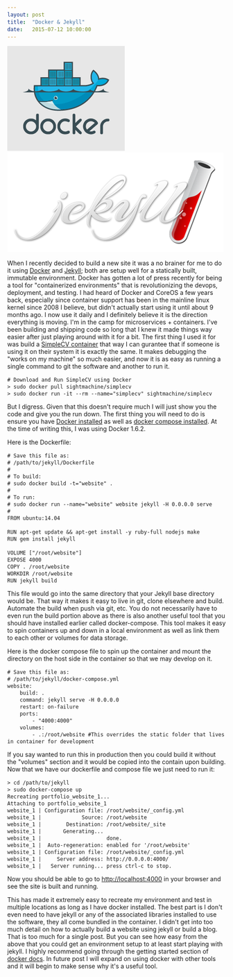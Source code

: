 ```yaml
---
layout: post
title:  "Docker & Jekyll"
date:   2015-07-12 10:00:00
---
```

![Image docker-logo](/images/docker.png) ![Image jekyll-logo](/images/jekyll.png)

When I recently decided to build a new site it was a no brainer for me to do it using [Docker](http://docker.com) and [Jekyll](http://jekyllrb.com/); both are setup well for a statically built, immutable environment.  Docker has gotten a lot of press recently for being a tool for "containerized environments" that is revolutionizing the devops, deployment, and testing.  I had heard of Docker and CoreOS a few years back, especially since container support has been in the mainline linux kernel since 2008 I believe, but didn't actually start using it until about 9 months ago.  I now use it daily and I definitely believe it is the direction everything is moving. I'm in the camp for microservices + containers.  I've been building and shipping code so long that I knew it made things way easier after just playing around with it for a bit. The first thing I used it for was build a [SimpleCV container](https://registry.hub.docker.com/u/sightmachine/simplecv/) that way I can gurantee that if someone is using it on their system it is exactly the same.  It makes debugging the "works on my machine" so much easier, and now it is as easy as running a single command to git the software and another to run it.

    # Download and Run SimpleCV using Docker
    > sudo docker pull sightmachine/simplecv
    > sudo docker run -it --rm --name="simplecv" sightmachine/simplecv


But I digress.  Given that this doesn't require much I will just show you the code and give you the run down.
The first thing you will need to do is ensure you have [Docker installed](https://docs.docker.com/installation/) as well as [docker compose installed](https://docs.docker.com/compose/install/).  At the time of writing this, I was using Docker 1.6.2.

Here is the Dockerfile:

    # Save this file as:
    # /path/to/jekyll/Dockerfile
    #
    # To build:
    # sudo docker build -t="website" .
    #
    # To run:
    # sudo docker run --name="website" website jekyll -H 0.0.0.0 serve
    # 
    FROM ubuntu:14.04

    RUN apt-get update && apt-get install -y ruby-full nodejs make
    RUN gem install jekyll

    VOLUME ["/root/website"]
    EXPOSE 4000
    COPY . /root/website
    WORKDIR /root/website
    RUN jekyll build


This file would go into the same directory that your Jekyll base directory would be. That way it makes it easy to live in git, clone elsewhere and build. Automate the build when push via git, etc.  You do not necessarily have to even run the build portion above as there is also another useful tool that you should have installed earlier called docker-compose.  This tool makes it easy to spin containers up and down in a local environment as well as link them to each other or volumes for data storage.


Here is the docker compose file to spin up the container and mount the directory on the host side in the container so that we may develop on it.

    # Save this file as:
    # /path/to/jekyll/docker-compose.yml
    website:
        build: .
        command: jekyll serve -H 0.0.0.0
        restart: on-failure
        ports:
            - "4000:4000"
        volumes:
            - .:/root/website #This overrides the static folder that lives in container for development

If you say wanted to run this in production then you could build it without the "volumes" section and it would be copied into the contain upon building.
Now that we have our dockerfile and compose file we just need to run it:

    > cd /path/to/jekyll
    > sudo docker-compose up
    Recreating portfolio_website_1...
    Attaching to portfolio_website_1
    website_1 | Configuration file: /root/website/_config.yml
    website_1 |             Source: /root/website
    website_1 |        Destination: /root/website/_site
    website_1 |       Generating... 
    website_1 |                     done.
    website_1 |  Auto-regeneration: enabled for '/root/website'
    website_1 | Configuration file: /root/website/_config.yml
    website_1 |     Server address: http://0.0.0.0:4000/
    website_1 |   Server running... press ctrl-c to stop.

Now you should be able to go to [http://localhost:4000](http://localhost:4000) in your browser and see the site is built and running.


This has made it extremely easy to recreate my environment and test in multiple locations as long as I have docker installed.  The best part is I don't even need to have jekyll or any of the associated libraries installed to use the software, they all come bundled in the container.   I didn't get into too much detail on how to actually build a website using jekyll or build a blog.  That is too much for a single post.  But you can see how easy from the above that you could get an environment setup to at least start playing with jekyll.  I highly recommend going through the getting started section of [docker docs](https://docs.docker.com/).  In future post I will expand on using docker with other tools and it will begin to make sense why it's a useful tool.

